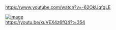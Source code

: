 https://www.youtube.com/watch?v=-62OkUqfgLE



[![image](https://github.com/user-attachments/assets/ee430504-9659-4487-86b8-40bcd53c6f9d)](https://youtu.be/xuVEX4z6fQ4?t=354)  
https://youtu.be/xuVEX4z6fQ4?t=354  
